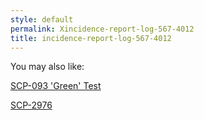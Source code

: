 ```yaml
---
style: default
permalink: Xincidence-report-log-567-4012
title: incidence-report-log-567-4012
---
```

You may also like:

[SCP-093 'Green' Test](http://scp-wiki.net/scp-093-green-test)

[SCP-2976](http://scp-wiki.net/scp-2976)
